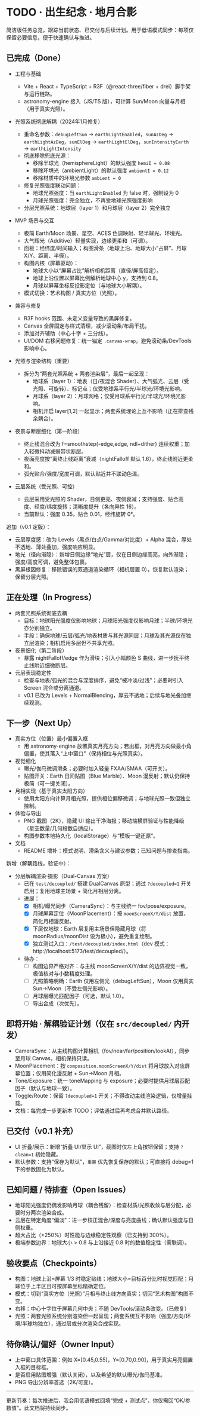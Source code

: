 # TODO · 出生纪念 · 地月合影

简洁版任务总览，跟踪当前状态、已交付与后续计划。用于低语模式同步：每项仅保留必要信息，便于快速确认与推进。

## 已完成（Done）
- 工程与基础
  - Vite + React + TypeScript + R3F（@react-three/fiber + drei）脚手架与运行链路。
  - astronomy-engine 接入（JS/TS 版），可计算 Sun/Moon 向量与月相（用于真实光照）。
- 光照系统彻底解耦（2024年1月修复）
  - 重命名参数：`debugLeftSun` → `earthLightEnabled`，`sunAzDeg` → `earthLightAzDeg`，`sunElDeg` → `earthLightElDeg`，`sunIntensityEarth` → `earthLightIntensity`
  - 彻底移除兜底光源：
    - 移除半球光（hemisphereLight）的默认强度 `hemiI = 0.08`
    - 移除环境光（ambientLight）的默认强度 `ambientI = 0.12`
    - 移除材质中的环境光参数 `ambient = 0`
  - 修复光照强度联动问题：
    - 地球光照强度：当 `earthLightEnabled` 为 false 时，强制设为 0
    - 月球光照强度：完全独立，不再受地球光照强度影响
  - 分层光照系统：地球层（layer 1）和月球层（layer 2）完全独立
- MVP 场景与交互
  - 极简 Earth/Moon 场景、星空、ACES 色调映射、轻半球光、环境光。
  - 大气辉光（Additive）轻量实现，边缘更柔和（可调）。
  - 面板：经纬度/时间输入；构图滑条（地球上沿、地球大小“占屏”、月球 X/Y、距离、半径）。
  - 构图内核（屏幕驱动）：
    - 地球大小以“屏幕占比”解析相机距离（直径/屏高恒定）。
    - 地球上沿位置以屏幕比例解析地球中心 y，支持到 0.8。
    - 月球以屏幕坐标反投影定位（与地球大小解耦）。
  - 模式切换：艺术构图 / 真实方位（光照）。
- 兼容与修复
  - R3F hooks 范围、未定义变量导致的黑屏修复。
  - Canvas 全屏固定与样式清理，减少滚动条/布局干扰。
  - 添加对齐辅助（中心十字 + 三分线）。
  - UI/DOM 右移问题修复：统一锚定 `.canvas-wrap`，避免滚动条/DevTools 影响中心。

- 光照与渲染结构（重要）
  - 拆分为“两套光照系统 + 两套渲染层”，最后一起呈现：
    - 地球系（layer 1）：地表（日/夜混合 Shader）、大气弧光、云层（受光照、可旋转）、标记点；仅受地球系平行光/半球光/环境光影响。
    - 月球系（layer 2）：月球网格；仅受月球系平行光/半球光/环境光影响。
    - 相机开启 layer[1,2] 一起显示；两套系统理论上互不影响（正在排查残余耦合）。

- 夜景与断层细化（第一阶段）
  - 终止线混合改为 f=smoothstep(-edge,edge, ndl+dither) 连续权重；加入轻微抖动减弱带状断层。
  - 夜面亮度按“离终止线距离”衰减（nightFalloff 默认 1.6），终止线附近更柔和。
  - 弧光贴合/强度/宽度可调，默认贴近并不联动色温。

- 云层系统（受光照、可控）
  - 云层采用受光照的 Shader，日侧更亮、夜侧衰减；支持强度、贴合高度、经度/纬度旋转；清晰度提升（各向异性 16）。
  - 当前默认：强度 0.35，贴合 0.01，经纬旋转 0°。
  
 追加（v0.1 定版）：
 - 云层厚度感：改为 Levels（黑点/白点/Gamma/对比度）+ Alpha 混合，厚处不透地、薄处叠加，强度响应明显。
 - 地光（径向渐隐）：新增日侧边缘“地光”层，仅在日侧边缘高亮，向外渐隐；强度/高度可调，避免整体包裹。
 - 黑屏根因修复：移除错误的双通道渲染循环（相机层置 0），恢复默认渲染；保留分层光照。

## 正在处理（In Progress）
- 两套光照系统彻底去耦
  - 目标：地球阳光强度仅影响地球；月球阳光强度仅影响月球；半球/环境光亦分别独立。
  - 手段：确保地球/云层/弧光/地表材质与其光源同层；月球及其光源仅在独立层渲染；相机启用多层但不共享光照。
- 夜景细化（第二阶段）
  - 暴露 nightFalloff/edge 作为滑块；引入小幅颜色 S 曲线，进一步抚平终止线附近细微断层。
- 云层表现稳定性
  - 检查与地表/弧光的混合与深度排序，避免“被冲淡/过浅”；必要时引入 Screen 混合或分离通道。
  - v0.1 已改为 Levels + NormalBlending，厚云不透地；后续与地光叠加继续观测。

## 下一步（Next Up）
- 真实方位（位置）最小偏置入框
  - 用 astronomy-engine 放置真实月亮方向；若出框，对月亮方向做最小角偏置，使其落入“上中窗口”（保持相位与光照真实）。
- 视觉细化
  - 曝光/伽马微调滑条；必要时加入轻量 FXAA/SMAA（可开关）。
  - 贴图开关：Earth 日间贴图（Blue Marble）、Moon 漫反射；默认仍保持极简（可一键关闭）。
- 月相实现（基于真实太阳方向）
  - 使用太阳方向计算月相光照，提供相位偏移微调；与地球光照一致但独立控制。
- 体验与导出
  - PNG 截图（2K），隐藏 UI 输出干净海报；移动端横屏验证与性能降级（星空数量/几何段数自适应）。
  - 构图参数本地持久化（localStorage）与“模板一键还原”。
- 文档
  - README 增补：模式说明、滑条含义与建议参数；已知问题与排查指南。

新增（解耦路线，验证中）：
- 分层解耦渲染·摄影（Dual-Canvas 方案）
  - 已在 `test/decoupled/` 搭建 DualCanvas 原型；通过 `?decoupled=1` 开关启用；复用地球主场景 + 简化月相层分离。
  - 进展：
    - [x] 相机/曝光同步（CameraSync）：与主线统一 fov/pose/exposure。
    - [x] 月球屏幕定位（MoonPlacement）：按 `moonScreenX/Y/dist` 放置，简化月相漫反射。
    - [x] 下层仅地球：Earth 层复用主场景但隐藏月球（将 moonRadius/moonDist 设为极小），避免重复绘制。
    - [x] 独立测试入口：`/test/decoupled/index.html`（dev 模式：http://localhost:5173/test/decoupled/）。
  - 待办：
    - [ ] 构图边界严格对齐：与主线 moonScreenX/Y/dist 的边界视觉一致，极值核对与小数精度处理。
    - [ ] 光照策略明确：Earth 仅用左侧光（debugLeftSun），Moon 仅用真实 Sun→Moon（不受左侧光影响）。
    - [ ] 月球层曝光匹配因子（可选，默认 1.0）。
    - [ ] 导出合成（次优先）。

## 即将开始 · 解耦验证计划（仅在 `src/decoupled/` 内开发）
- CameraSync：从主线构图计算相机（fov/near/far/position/lookAt），同步至月球 Canvas，相机保持只读。
- MoonPlacement：按 `composition.moonScreenX/Y/dist` 将月球放入对应屏幕位置；仅用简化漫反射 + Sun→Moon 月相。
- Tone/Exposure：统一 toneMapping 与 exposure；必要时提供月球层匹配因子（默认与地球一致）。
- Toggle/Route：保留 `?decoupled=1` 开关；不得改动主线渲染逻辑，仅增量挂载。
- 文档：每完成一步更新本 TODO；评估通过后再考虑合并默认路径。

## 已交付（v0.1 补充）
- UI 折叠/展示：新增“折叠 UI/显示 UI”，截图时仅左上角按钮保留；支持 `?clean=1` 初始隐藏。
- 默认参数：支持“保存为默认”，`重置` 优先恢复保存的默认；可直接将 debug=1 下的参数固化为默认。

## 已知问题 / 待排查（Open Issues）
- 地球阳光强度仍偶发影响月球（耦合残留）：检查材质/光照收敛与层分配，必要时分两次渲染合成。
- 云层在特定角度“偏淡”：进一步校正混合/深度与亮度曲线；确认默认强度与日侧权重。
- 超大占比（>250%）时性能与边缘稳定性观察（已支持到 300%）。
- 极端参数边界：地球大小 > 0.8 与上沿接近 0.8 时的数值稳定性（需联调）。

## 验收要点（Checkpoints）
- 构图：地球上沿=屏幕 1/3 时稳定贴线；地球大小=目标百分比时视觉匹配；月球位于上半区且可按屏幕坐标精确定位。
- 模式：切到“真实方位（光照）”月相与终止线方向真实；切回“艺术构图”构图不变。
- 右移：中心十字位于屏幕几何中央；不随 DevTools/滚动条改变。（已修复）
- 光照：两套光照系统分别渲染但一起呈现；两套系统互不影响（强度/方向/环境/半球均独立），通过层或分次渲染合成实现。

## 待你确认/偏好（Owner Input）
- 上中窗口具体范围：例如 X=[0.45,0.55]，Y=[0.70,0.90]，用于真实月亮偏置入框的目标框。
- 是否启用贴图增强（默认关闭），以及希望的默认曝光/伽马基准。
- PNG 导出分辨率首选（2K/可变）。

---
更新节奏：每次推进后，我会用低语模式回填“完成 + 测试点”，你仅需回“OK/参数值”。此文档将持续同步。

